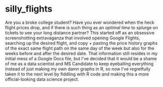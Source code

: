 # silly_flights

Are you a broke college student? Have you ever wondered when the heck flight prices drop, and if there is such thing as an *optimal time* to splurge on tickets to see your long distance partner? This started off as an obsessive screenshotting extravaganza that involved opening Google Flights, searching up the desired flight, and copy + pasting the price history graphs of the exact same flight path on the same day of the week but also for the weeks before and after the desired date. That information still resides in my initial mess of a Google Docs file, but I've decided that it would be a shame of me as a data scientist and MS Candidate to keep eyeballing everything instead of just making my own damn graphs in R, so now I've regretfully taken it to the next level by fiddling with R code and making this a more official-looking data science project. 

